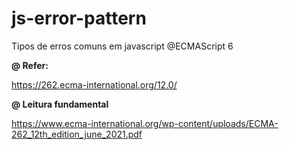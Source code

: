 # js-error-pattern
Tipos de erros comuns em javascript @ECMAScript 6





__@ Refer:__

https://262.ecma-international.org/12.0/


__@ Leitura fundamental__

https://www.ecma-international.org/wp-content/uploads/ECMA-262_12th_edition_june_2021.pdf